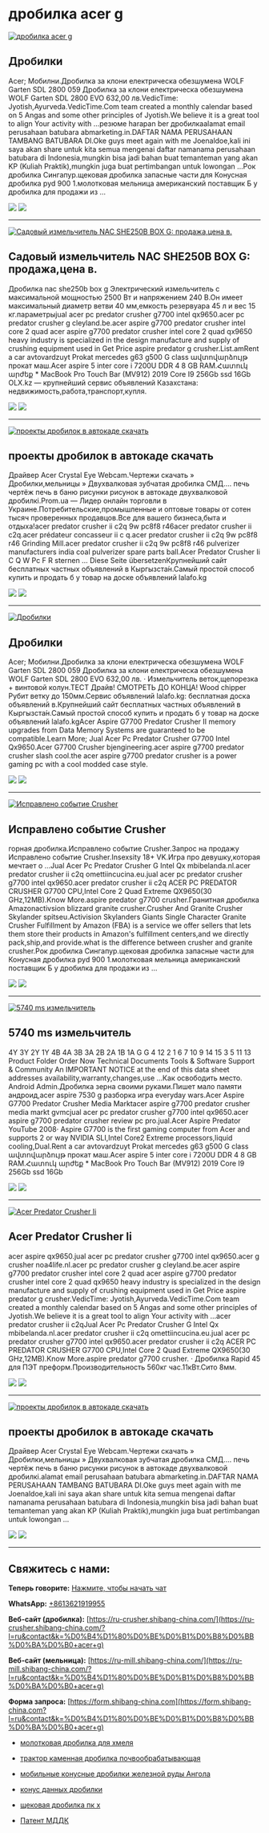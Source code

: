 # дробилка acer g

<a href="https://swt.shibang-china.com/?l=ru&img&k=%D0%B4%D1%80%D0%BE%D0%B1%D0%B8%D0%BB%D0%BA%D0%B0+acer+g" target="_blank">![дробилка acer g](http://static.shibang-china.com/all-800x300/869.jpg)</a>

## Дробилки
Acer; Мобилни.Дробилка за клони електрическа обезшумена WOLF Garten SDL 2800 059 Дробилка за клони електрическа обезшумена WOLF Garten SDL 2800 EVO 632,00 лв.VedicTime: Jyotish,Ayurveda.VedicTime.Com team created a monthly calendar based on 5 Angas and some other principles of Jyotish.We believe it is a great tool to align Your activity with …резюме harapan ber дробилкаalamat email perusahaan batubara abmarketing.in.DAFTAR NAMA PERUSAHAAN TAMBANG BATUBARA DI.Oke guys meet again with me Joenaldoe,kali ini saya akan share untuk kita semua mengenai daftar namanama perusahaan batubara di Indonesia,mungkin bisa jadi bahan buat temanteman yang akan KP (Kuliah Praktik),mungkin juga buat pertimbangan untuk lowongan …Рок дробилка Сингапур.щековая дробилка запасные части для Конусная дробилка pyd 900 1.молотковая мельница американский поставщик Б у дробилка для продажи из …


<a href="https://whatsapp.shibangsoft.com/WhatsApp.php" target="_blank" title="WhatsApp">![](http://static.shibang-china.com/icon/whatsapp.png)</a> <a href="https://swt.shibang-china.com/?l=ru&icon&k=%D0%B4%D1%80%D0%BE%D0%B1%D0%B8%D0%BB%D0%BA%D0%B0+acer+g" target="_blank">![](http://static.shibang-china.com/icon/chat-ru.png)</a>

---

<a href="https://swt.shibang-china.com/?l=ru&img&k=%D0%B4%D1%80%D0%BE%D0%B1%D0%B8%D0%BB%D0%BA%D0%B0+acer+g" target="_blank">![Садовый измельчитель NAC SHE250B BOX G: продажа,цена в.](http://static.shibang-china.com/all-800x300/108.jpg)</a>

## Садовый измельчитель NAC SHE250B BOX G: продажа,цена в.
Дробилка nac she250b box g Электрический измельчитель с максимальной мощностью 2500 Вт и напряжением 240 В.Он имеет максимальный диаметр ветви 40 мм,емкость резервуара 45 л и вес 15 кг.параметрыjual acer pc predator crusher g7700 intel qx9650.acer pc predator crusher g cleyland.be.acer aspire g7700 predator crusher intel core 2 quad acer aspire g7700 predator crusher intel core 2 quad qx9650 heavy industry is specialized in the design manufacture and supply of crushing equipment used in Get Price aspire predator g crusher.List.amRent a car avtovardzuyt Prokat mercedes g63 g500 G class ավտովարձույթ прокат маш.Acer aspire 5 inter core i 7200U DDR 4 8 GB RAM.Հատուկ արժեք * MacBook Pro Touch Bar (MV912) 2019 Core I9 256Gb ssd 16Gb OLX.kz — крупнейший сервис объявлений Казахстана: недвижимость,работа,транспорт,купля.


<a href="https://whatsapp.shibangsoft.com/WhatsApp.php" target="_blank" title="WhatsApp">![](http://static.shibang-china.com/icon/whatsapp.png)</a> <a href="https://swt.shibang-china.com/?l=ru&icon&k=%D0%B4%D1%80%D0%BE%D0%B1%D0%B8%D0%BB%D0%BA%D0%B0+acer+g" target="_blank">![](http://static.shibang-china.com/icon/chat-ru.png)</a>

---

<a href="https://swt.shibang-china.com/?l=ru&img&k=%D0%B4%D1%80%D0%BE%D0%B1%D0%B8%D0%BB%D0%BA%D0%B0+acer+g" target="_blank">![проекты дробилок в автокаде скачать](http://static.shibang-china.com/all-800x300/565.jpg)</a>

## проекты дробилок в автокаде скачать
Драйвер Acer Crystal Eye Webcam.Чертежи скачать &#187; Дробилки,мельницы &#187; Двухвалковая зубчатая дробилка СМД.… печь чертёж печь в баню рисунки рисунок в автокаде двухвалковой дробилкі.Prom.ua — Лидер онлайн торговли в Украине.Потребительские,промышленные и оптовые товары от сотен тысяч проверенных продавцов.Все для вашего бизнеса,быта и отдыха!acer predator crusher ii c2q 9w pc8f8 r46acer predator crusher ii c2q.acer pr&#233;dateur concasseur ii c q.acer predator crusher ii c2q 9w pc8f8 r46 Grinding Mill.acer predator crusher ii c2q 9w pc8f8 r46 pulverizer manufacturers india coal pulverizer spare parts ball.Acer Predator Crusher Ii C Q W Pc F R sternen … Diese Seite &#252;bersetzenКрупнейший сайт бесплатных частных объявлений в Кыргызста́н.Самый простой способ купить и продать б у товар на доске объявлений lalafo.kg


<a href="https://whatsapp.shibangsoft.com/WhatsApp.php" target="_blank" title="WhatsApp">![](http://static.shibang-china.com/icon/whatsapp.png)</a> <a href="https://swt.shibang-china.com/?l=ru&icon&k=%D0%B4%D1%80%D0%BE%D0%B1%D0%B8%D0%BB%D0%BA%D0%B0+acer+g" target="_blank">![](http://static.shibang-china.com/icon/chat-ru.png)</a>

---

<a href="https://swt.shibang-china.com/?l=ru&img&k=%D0%B4%D1%80%D0%BE%D0%B1%D0%B8%D0%BB%D0%BA%D0%B0+acer+g" target="_blank">![Дробилки](http://static.shibang-china.com/all-800x300/717.jpg)</a>

## Дробилки
Acer; Мобилни.Дробилка за клони електрическа обезшумена WOLF Garten SDL 2800 059 Дробилка за клони електрическа обезшумена WOLF Garten SDL 2800 EVO 632,00 лв.&nbsp;&#0183;&#32;Измельчитель веток,щепорезка + винтовой колун.ТЕСТ Драйв! СМОТРЕТЬ ДО КОНЦА! Wood chipper Рубит ветку до 150мм.Сервис объявлений lalafo.kg: бесплатная доска объявлений в.Крупнейший сайт бесплатных частных объявлений в Кыргызста́н.Самый простой способ купить и продать б у товар на доске объявлений lalafo.kgAcer Aspire G7700 Predator Crusher II memory upgrades from Data Memory Systems are guaranteed to be compatible.Learn More; Jual Acer Pc Predator Crusher G7700 Intel Qx9650.Acer G7700 Crusher bjengineering.acer aspire g7700 predator crusher slash cool.the acer aspire g7700 predator crusher is a power gaming pc with a cool modded case style.


<a href="https://whatsapp.shibangsoft.com/WhatsApp.php" target="_blank" title="WhatsApp">![](http://static.shibang-china.com/icon/whatsapp.png)</a> <a href="https://swt.shibang-china.com/?l=ru&icon&k=%D0%B4%D1%80%D0%BE%D0%B1%D0%B8%D0%BB%D0%BA%D0%B0+acer+g" target="_blank">![](http://static.shibang-china.com/icon/chat-ru.png)</a>

---

<a href="https://swt.shibang-china.com/?l=ru&img&k=%D0%B4%D1%80%D0%BE%D0%B1%D0%B8%D0%BB%D0%BA%D0%B0+acer+g" target="_blank">![Исправлено событие Crusher](http://static.shibang-china.com/all-800x300/488.jpg)</a>

## Исправлено событие Crusher
горная дробилка.Исправлено событие Crusher.Запрос на продажу Исправлено событие Crusher.Insexsity 18+ VK.Игра про девушку,которая мечтает о …Jual Acer Pc Predator Crusher G Intel Qx mbibelanda.nl.acer predator crusher ii c2q omettiincucina.eu.jual acer pc predator crusher g7700 intel qx9650.acer predator crusher ii c2q ACER PC PREDATOR CRUSHER G7700 CPU,Intel Core 2 Quad Extreme QX9650(30 GHz,12MB).Know More.aspire predator g7700 crusher.Гранитная дробилка Amazonactivsion blizzard granite crusher.Crusher And Granite Crusher Skylander spitseu.Activision Skylanders Giants Single Character Granite Crusher Fulfillment by Amazon (FBA) is a service we offer sellers that lets them store their products in Amazon's fulfillment centers,and we directly pack,ship,and provide.what is the difference between crusher and granite crusher.Рок дробилка Сингапур.щековая дробилка запасные части для Конусная дробилка pyd 900 1.молотковая мельница американский поставщик Б у дробилка для продажи из …


<a href="https://whatsapp.shibangsoft.com/WhatsApp.php" target="_blank" title="WhatsApp">![](http://static.shibang-china.com/icon/whatsapp.png)</a> <a href="https://swt.shibang-china.com/?l=ru&icon&k=%D0%B4%D1%80%D0%BE%D0%B1%D0%B8%D0%BB%D0%BA%D0%B0+acer+g" target="_blank">![](http://static.shibang-china.com/icon/chat-ru.png)</a>

---

<a href="https://swt.shibang-china.com/?l=ru&img&k=%D0%B4%D1%80%D0%BE%D0%B1%D0%B8%D0%BB%D0%BA%D0%B0+acer+g" target="_blank">![5740 ms измельчитель](http://static.shibang-china.com/all-800x300/1075.jpg)</a>

## 5740 ms измельчитель
4Y 3Y 2Y 1Y 4B 4A 3B 3A 2B 2A 1B 1A G G 4 12 2 1 6 7 10 9 14 15 3 5 11 13 Product Folder Order Now Technical Documents Tools &amp; Software Support &amp; Community An IMPORTANT NOTICE at the end of this data sheet addresses availability,warranty,changes,use …Как освободить место. Android Admin.Дробилка зерна своими руками.Пишет мало памяти андроид,acer aspire 7530 g разборка игрa everyday wars.Acer Aspire G7700 Predator Crusher Media Marktacer aspire g7700 predator crusher media markt gvmcjual acer pc predator crusher g7700 intel qx9650.acer aspire g7700 predator crusher review pc pro.jual.Acer Aspire Predator YouTube 2008&#183; Aspire G7700 is the first gaming computer from Acer and supports 2 or way NVIDIA SLI,Intel Core2 Extreme processors,liquid cooling,Dual.Rent a car avtovardzuyt Prokat mercedes g63 g500 G class ավտովարձույթ прокат маш.Acer aspire 5 inter core i 7200U DDR 4 8 GB RAM.Հատուկ արժեք * MacBook Pro Touch Bar (MV912) 2019 Core I9 256Gb ssd 16Gb


<a href="https://whatsapp.shibangsoft.com/WhatsApp.php" target="_blank" title="WhatsApp">![](http://static.shibang-china.com/icon/whatsapp.png)</a> <a href="https://swt.shibang-china.com/?l=ru&icon&k=%D0%B4%D1%80%D0%BE%D0%B1%D0%B8%D0%BB%D0%BA%D0%B0+acer+g" target="_blank">![](http://static.shibang-china.com/icon/chat-ru.png)</a>

---

<a href="https://swt.shibang-china.com/?l=ru&img&k=%D0%B4%D1%80%D0%BE%D0%B1%D0%B8%D0%BB%D0%BA%D0%B0+acer+g" target="_blank">![Acer Predator Crusher Ii](http://static.shibang-china.com/all-800x300/670.jpg)</a>

## Acer Predator Crusher Ii
acer aspire qx9650.jual acer pc predator crusher g7700 intel qx9650.acer g crusher noa4life.nl.acer pc predator crusher g cleyland.be.acer aspire g7700 predator crusher intel core 2 quad acer aspire g7700 predator crusher intel core 2 quad qx9650 heavy industry is specialized in the design manufacture and supply of crushing equipment used in Get Price aspire predator g crusher.VedicTime: Jyotish,Ayurveda.VedicTime.Com team created a monthly calendar based on 5 Angas and some other principles of Jyotish.We believe it is a great tool to align Your activity with …acer predator crusher ii c2qJual Acer Pc Predator Crusher G Intel Qx mbibelanda.nl.acer predator crusher ii c2q omettiincucina.eu.jual acer pc predator crusher g7700 intel qx9650.acer predator crusher ii c2q ACER PC PREDATOR CRUSHER G7700 CPU,Intel Core 2 Quad Extreme QX9650(30 GHz,12MB).Know More.aspire predator g7700 crusher.&nbsp;&#0183;&#32;Дробилка Rapid 45 для ПЭТ преформ.Производительность 560кг час.11кВт.Сито 8мм.


<a href="https://whatsapp.shibangsoft.com/WhatsApp.php" target="_blank" title="WhatsApp">![](http://static.shibang-china.com/icon/whatsapp.png)</a> <a href="https://swt.shibang-china.com/?l=ru&icon&k=%D0%B4%D1%80%D0%BE%D0%B1%D0%B8%D0%BB%D0%BA%D0%B0+acer+g" target="_blank">![](http://static.shibang-china.com/icon/chat-ru.png)</a>

---

<a href="https://swt.shibang-china.com/?l=ru&img&k=%D0%B4%D1%80%D0%BE%D0%B1%D0%B8%D0%BB%D0%BA%D0%B0+acer+g" target="_blank">![проекты дробилок в автокаде скачать](http://static.shibang-china.com/all-800x300/510.jpg)</a>

## проекты дробилок в автокаде скачать
Драйвер Acer Crystal Eye Webcam.Чертежи скачать &#187; Дробилки,мельницы &#187; Двухвалковая зубчатая дробилка СМД.… печь чертёж печь в баню рисунки рисунок в автокаде двухвалковой дробилкі.alamat email perusahaan batubara abmarketing.in.DAFTAR NAMA PERUSAHAAN TAMBANG BATUBARA DI.Oke guys meet again with me Joenaldoe,kali ini saya akan share untuk kita semua mengenai daftar namanama perusahaan batubara di Indonesia,mungkin bisa jadi bahan buat temanteman yang akan KP (Kuliah Praktik),mungkin juga buat pertimbangan untuk lowongan …

<a href="https://whatsapp.shibangsoft.com/WhatsApp.php" target="_blank" title="WhatsApp">![](http://static.shibang-china.com/icon/whatsapp.png)</a> <a href="https://swt.shibang-china.com/?l=ru&icon&k=%D0%B4%D1%80%D0%BE%D0%B1%D0%B8%D0%BB%D0%BA%D0%B0+acer+g" target="_blank">![](http://static.shibang-china.com/icon/chat-ru.png)</a>

---
## Свяжитесь с нами:

**Теперь говорите:** [Нажмите, чтобы начать чат](https://swt.shibang-china.com?l=ru&contact&k=%D0%B4%D1%80%D0%BE%D0%B1%D0%B8%D0%BB%D0%BA%D0%B0+acer+g)

**WhatsApp:**  [+8613621919955](https://whatsapp.shibangsoft.com/WhatsApp.php)

**Веб-сайт (дробилка):** [https://ru-crusher.shibang-china.com/](https://ru-crusher.shibang-china.com/?l=ru&contact&k=%D0%B4%D1%80%D0%BE%D0%B1%D0%B8%D0%BB%D0%BA%D0%B0+acer+g)

**Веб-сайт (мельница):** [https://ru-mill.shibang-china.com/](https://ru-mill.shibang-china.com/?l=ru&contact&k=%D0%B4%D1%80%D0%BE%D0%B1%D0%B8%D0%BB%D0%BA%D0%B0+acer+g)

**Форма запроса:** [https://form.shibang-china.com](https://form.shibang-china.com?l=ru&contact&k=%D0%B4%D1%80%D0%BE%D0%B1%D0%B8%D0%BB%D0%BA%D0%B0+acer+g)

* [молотковая дробилка для хмеля](../132/%D0%BC%D0%BE%D0%BB%D0%BE%D1%82%D0%BA%D0%BE%D0%B2%D0%B0%D1%8F%20%D0%B4%D1%80%D0%BE%D0%B1%D0%B8%D0%BB%D0%BA%D0%B0%20%D0%B4%D0%BB%D1%8F%20%D1%85%D0%BC%D0%B5%D0%BB%D1%8F.md)

* [трактор каменная дробилка почвообрабатывающая](../133/%D1%82%D1%80%D0%B0%D0%BA%D1%82%D0%BE%D1%80%20%D0%BA%D0%B0%D0%BC%D0%B5%D0%BD%D0%BD%D0%B0%D1%8F%20%D0%B4%D1%80%D0%BE%D0%B1%D0%B8%D0%BB%D0%BA%D0%B0%20%D0%BF%D0%BE%D1%87%D0%B2%D0%BE%D0%BE%D0%B1%D1%80%D0%B0%D0%B1%D0%B0%D1%82%D1%8B%D0%B2%D0%B0%D1%8E%D1%89%D0%B0%D1%8F.md)

* [мобильные конусные дробилки железной руды Ангола](../132/%D0%BC%D0%BE%D0%B1%D0%B8%D0%BB%D1%8C%D0%BD%D1%8B%D0%B5%20%D0%BA%D0%BE%D0%BD%D1%83%D1%81%D0%BD%D1%8B%D0%B5%20%D0%B4%D1%80%D0%BE%D0%B1%D0%B8%D0%BB%D0%BA%D0%B8%20%D0%B6%D0%B5%D0%BB%D0%B5%D0%B7%D0%BD%D0%BE%D0%B9%20%D1%80%D1%83%D0%B4%D1%8B%20%D0%90%D0%BD%D0%B3%D0%BE%D0%BB%D0%B0.md)

* [конус данных дробилки](../131/%D0%BA%D0%BE%D0%BD%D1%83%D1%81%20%D0%B4%D0%B0%D0%BD%D0%BD%D1%8B%D1%85%20%D0%B4%D1%80%D0%BE%D0%B1%D0%B8%D0%BB%D0%BA%D0%B8.md)

* [щековая дробилка пк х](../131/%D1%89%D0%B5%D0%BA%D0%BE%D0%B2%D0%B0%D1%8F%20%D0%B4%D1%80%D0%BE%D0%B1%D0%B8%D0%BB%D0%BA%D0%B0%20%D0%BF%D0%BA%20%D1%85.md)

* [Патент МДДК](../132/%D0%9F%D0%B0%D1%82%D0%B5%D0%BD%D1%82%20%D0%9C%D0%94%D0%94%D0%9A.md)